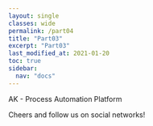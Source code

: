 ```yaml
---
layout: single
classes: wide
permalink: /part04
title: "Part03"
excerpt: "Part03"
last_modified_at: 2021-01-20
toc: true
sidebar:
  nav: "docs"
---
```


AK - Process Automation Platform

Cheers and follow us on social networks!
